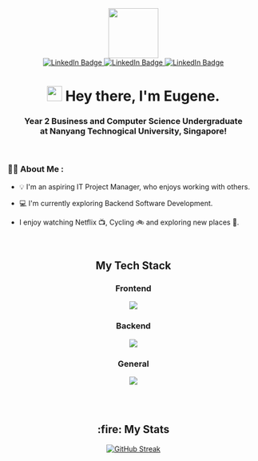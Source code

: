 <div id="header" align="center">
  <img src="https://media.giphy.com/media/M9gbBd9nbDrOTu1Mqx/giphy.gif" width="100"/>
  
  <div id="badges">
    <a href="https://www.linkedin.com/in/eugene-wee-8959711b4/">
      <img src="https://img.shields.io/badge/LinkedIn-blue?style=for-the-badge&logo=linkedin&logoColor=white" alt="LinkedIn Badge"/>
    </a>
    <a href="mailto:eugeneftw500@gmail.com">
      <img src="https://img.shields.io/badge/Gmail-D14836?style=for-the-badge&logo=gmail&logoColor=white" alt="LinkedIn Badge"/>
    </a>
    <a href="https://t.me/iujin_wee">
      <img src="https://img.shields.io/badge/Telegram-188AD5?style=for-the-badge&logo=telegram&logoColor=white" alt="LinkedIn Badge"/>
    </a>
  </div>
  
  <h1>
    <img src="https://media.giphy.com/media/hvRJCLFzcasrR4ia7z/giphy.gif" width="30px"/> Hey there, I'm Eugene.
  </h1>
  
  <h3>
    <div>Year 2 Business and Computer Science Undergraduate</div>
    <div>at Nanyang Technogical University, Singapore!</div>
  </h3>

<!-- <img src="https://komarev.com/ghpvc/?username=iujinwee&style=flat-square&color=blue" alt=""/> -->

</div>

<br>


### :man_technologist: About Me :
- 💡 I'm an aspiring IT Project Manager, who enjoys working with others.

- 💻 I'm currently exploring Backend Software Development. 

- I enjoy watching Netflix 📺, Cycling 🚲 and exploring new places 🗻. 

 
<br />

<h2 align="center"> My Tech Stack</h2>

<div align="center">
  <h3>Frontend</h3>
  <p>
    <a href="https://skillicons.dev">
      <img src="https://skillicons.dev/icons?i=html,css,js,react,tailwind,nextjs,figma,vuejs" />
    </a>
  </p>
  <h3>Backend</h3>
  <p>
    <a href="https://skillicons.dev">
      <img src="https://skillicons.dev/icons?i=nodejs,mongodb,mysql,firebase" />
    </a>
  </p>
  <h3>General</h3>
  <p>
    <a href="https://skillicons.dev">
      <img src="https://skillicons.dev/icons?i=py,java,c,cpp,r,git" />
    </a>
  </p>
  <br />
</div>

<br> 

<h2 align="center"> :fire: My Stats  </h2>

<div align="center"> 

[![GitHub Streak](http://github-readme-streak-stats.herokuapp.com?user=iujinwee&theme=dark&background=000000)](https://git.io/streak-stats)

<!-- [![Top Langs](https://github-readme-stats.vercel.app/api/top-langs/?username=iujinwee)](https://github.com/iujinwee/github-readme-stats)
</div> -->
